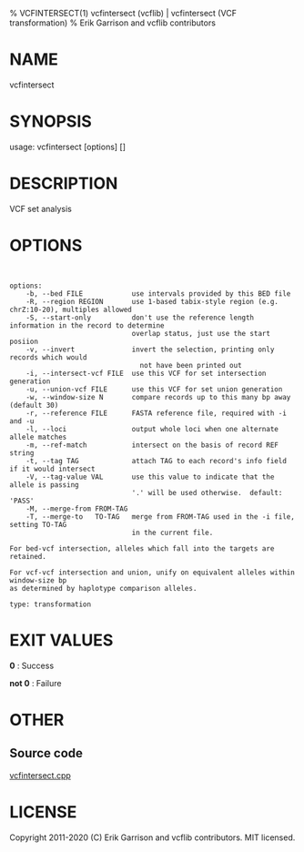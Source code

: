 % VCFINTERSECT(1) vcfintersect (vcflib) | vcfintersect (VCF transformation)
% Erik Garrison and vcflib contributors

# NAME

vcfintersect

# SYNOPSIS

usage: vcfintersect [options] [<vcf file>]

# DESCRIPTION

VCF set analysis

# OPTIONS

```


options:
    -b, --bed FILE            use intervals provided by this BED file
    -R, --region REGION       use 1-based tabix-style region (e.g. chrZ:10-20), multiples allowed
    -S, --start-only          don't use the reference length information in the record to determine
                              overlap status, just use the start posiion
    -v, --invert              invert the selection, printing only records which would
                                not have been printed out
    -i, --intersect-vcf FILE  use this VCF for set intersection generation
    -u, --union-vcf FILE      use this VCF for set union generation
    -w, --window-size N       compare records up to this many bp away (default 30)
    -r, --reference FILE      FASTA reference file, required with -i and -u
    -l, --loci                output whole loci when one alternate allele matches
    -m, --ref-match           intersect on the basis of record REF string
    -t, --tag TAG             attach TAG to each record's info field if it would intersect
    -V, --tag-value VAL       use this value to indicate that the allele is passing
                              '.' will be used otherwise.  default: 'PASS'
    -M, --merge-from FROM-TAG
    -T, --merge-to   TO-TAG   merge from FROM-TAG used in the -i file, setting TO-TAG
                              in the current file.

For bed-vcf intersection, alleles which fall into the targets are retained.

For vcf-vcf intersection and union, unify on equivalent alleles within window-size bp
as determined by haplotype comparison alleles.

type: transformation

```

# EXIT VALUES

**0**
: Success

**not 0**
: Failure

# OTHER

## Source code

[vcfintersect.cpp](https://github.com/vcflib/vcflib/blob/master/src/vcfintersect.cpp)

# LICENSE

Copyright 2011-2020 (C) Erik Garrison and vcflib contributors. MIT licensed.

<!--
  Created with ./scripts/bin2md.rb scripts/bin2md-template.erb
-->
